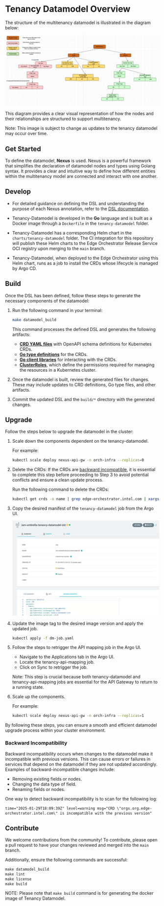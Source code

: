 <!---
 Copyright (C) 2025 Intel Corporation

 Licensed under the Apache License, Version 2.0 (the "License");
 you may not use this file except in compliance with the License.
 You may obtain a copy of the License at

     http://www.apache.org/licenses/LICENSE-2.0

 Unless required by applicable law or agreed to in writing,
 software distributed under the License is distributed on an "AS IS" BASIS,
 WITHOUT WARRANTIES OR CONDITIONS OF ANY KIND, either express or implied.
 See the License for the specific language governing permissions
 and limitations under the License.

 SPDX-License-Identifier: Apache-2.0
-->

# Tenancy Datamodel Overview

The structure of the multitenancy datamodel is illustrated in the diagram below:

![Multi Tenancy Datamodel](image.png)

This diagram provides a clear visual representation of how the nodes and their relationships are structured to support multitenancy.

Note: This image is subject to change as updates to the tenancy datamodel may occur over time.

## Get Started

To define the datamodel, **Nexus** is used. Nexus is a powerful framework that simplifies the declaration of
datamodel nodes and types using Golang syntax. It provides a clear and intuitive way to define how different entities
within the multitenancy model are connected and interact with one another.

## Develop

- For detailed guidance on defining the DSL and understanding the purpose of each Nexus annotation, refer to the [DSL documentation](DSL_README.md).

- Tenancy-Datamodel is developed in the **Go** language and is built as a Docker image through a `Dockerfile` in
  the `tenancy-datamodel` folder.

- Tenancy-Datamodel has a corresponding Helm chart in the `charts/tenancy-datamodel` folder.
  The CI integration for this repository will publish these Helm charts to
  the Edge Orchestrator Release Service OCI registry upon merging to the `main` branch.

- Tenancy-Datamodel, when deployed to the Edge Orchestrator using this Helm chart,
  runs as a job to install the CRDs whose lifecycle is managed by Argo CD.

## Build

Once the DSL has been defined, follow these steps to generate the necessary components of the datamodel:

1. Run the following command in your terminal:

   ```bash
   make datamodel_build
   ```

   This command processes the defined DSL and generates the following artifacts:

   - [**CRD YAML files**](build/crds) with OpenAPI schema definitions for Kubernetes CRDs.
   - [**Go type definitions**](build/apis) for the CRDs.
   - [**Go client libraries**](build/nexus-client) for interacting with the CRDs.
   - [**ClusterRoles**](build/clusterroles), which define the permissions required for managing the resources
     in a Kubernetes cluster.

2. Once the datamodel is built, review the generated files for changes.
   These may include updates to CRD definitions, Go type files, and other artifacts.

3. Commit the updated DSL and the `build/*` directory with the generated changes.

## Upgrade

Follow the steps below to upgrade the datamodel in the cluster:

1. Scale down the components dependent on the tenancy-datamodel.

   For example:

   ```bash
   kubectl scale deploy nexus-api-gw -n orch-infra --replicas=0
   ```

2. Delete the CRDs: If the CRDs are [backward incompatible](#backward-incompatibility), it is essential to complete
   this step before proceeding to Step 3 to avoid potential conflicts and ensure a clean update process.

   Run the following command to delete the CRDs:

   ```bash
   kubectl get crds -o name | grep edge-orchestrator.intel.com | xargs kubectl delete
   ```

3. Copy the desired manifest of the `tenancy-datamodel` job from the Argo UI.

   ![Datamodel Init Job](image-1.png)

4. Update the image tag to the desired image version and apply the updated job.

   ```bash
   kubectl apply -f dm-job.yaml
   ```

5. Follow the steps to retrigger the API mapping job in the Argo UI.
   - Navigate to the Applications tab in the Argo UI.
   - Locate the tenancy-api-mapping job.
   - Click on Sync to retrigger the job.

   Note: This step is crucial because both tenancy-datamodel and tenancy-api-mapping jobs are essential
   for the API Gateway to return to a running state.

6. Scale up the components.

   For example:

   ```bash
   kubectl scale deploy nexus-api-gw -n orch-infra --replicas=1
   ```

By following these steps, you can ensure a smooth and efficient datamodel upgrade process within your cluster environment.

### Backward Incompatibility

Backward incompatibility occurs when changes to the datamodel make it incompatible with previous versions.
This can cause errors or failures in services that depend on the datamodel if they are not updated accordingly.
Examples of backward-incompatible changes include:

- Removing existing fields or nodes.
- Changing the data type of field.
- Renaming fields or nodes.

One way to detect backward incompatibility is to scan for the following log:

```log
time="2025-01-29T18:09:39Z" level=warning msg="CRD \"orgs.org.edge-orchestrator.intel.com\" is incompatible with the previous version"
```

## Contribute

We welcome contributions from the community!
To contribute, please open a pull request to have your changes reviewed and merged into the `main` branch.

Additionally, ensure the following commands are successful:

```shell
make datamodel_build
make lint
make license
make build
```
NOTE: Please note that `make build` command is for generating the docker image of Tenancy Datamodel.
